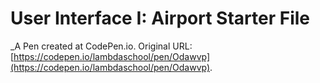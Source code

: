# User Interface I: Airport Starter File
 _A Pen created at CodePen.io. Original URL: [https://codepen.io/lambdaschool/pen/Odawvp](https://codepen.io/lambdaschool/pen/Odawvp).

 